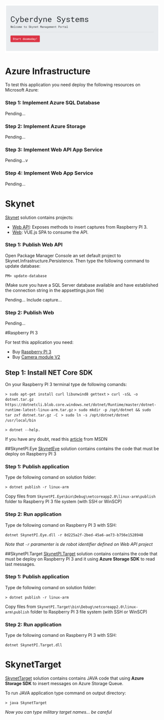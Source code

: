 ![](https://github.com/sergiobarriel/azure-storage-15-nov/blob/master/images/web.PNG)

# Azure Infrastructure

To test this application you need deploy the following resources on Microsoft Azure:

### Step 1: Implement Azure SQL Database

Pending...

### Step 2: Implement Azure Storage

Pending...

### Step 3: Implement Web API App Service

Pending...v

### Step 4: Implement Web App Service

Pending...

# Skynet
[Skynet](https://github.com/sergiobarriel/events/tree/master/azure-storage-15-nov-2018/src/Skynet) solution contains projects:
- [Web API](https://github.com/sergiobarriel/azure-storage-15-nov/tree/master/src/Skynet/Skynet.WebAPI): Exposes methods to insert captures from Raspberry PI 3.
- [Web](https://github.com/sergiobarriel/azure-storage-15-nov/tree/master/src/Skynet/Skynet.Web): VUE.js SPA to consume the API.


### Step 1: Publish Web API 

Open Package Manager Console an set default project to Skynet.Infrastructure.Persistence. Then type the following command to update database:

`PM> update-database`

(Make sure you have a SQL Server database available and have established the connection string in the appsettings.json file)

Pending...
Include capture...

### Step 2: Publish Web

Pending...

#Raspberry PI 3

For test this application you need:
- Buy [Raspberry PI 3](https://www.raspberrypi.org/products/raspberry-pi-3-model-b/)
- Buy [Camera module V2](https://www.raspberrypi.org/products/camera-module-v2/)

## Step 1: Install NET Core SDK

On your Raspberry PI 3 terminal type de following comands: 

`> sudo apt-get install curl libunwind8 gettext`
`> curl -sSL -o dotnet.tar.gz https://dotnetcli.blob.core.windows.net/dotnet/Runtime/master/dotnet-runtime-latest-linux-arm.tar.gz`
`> sudo mkdir -p /opt/dotnet && sudo tar zxf dotnet.tar.gz -C `
`> sudo ln -s /opt/dotnet/dotnet /usr/local/bin`

`> dotnet --help.`

If you have any doubt, read this [article](https://blogs.msdn.microsoft.com/david/2017/07/20/setting_up_raspian_and_dotnet_core_2_0_on_a_raspberry_pi/) from MSDN

##SkynetPI.Eye
[SkynetEye](https://github.com/sergiobarriel/azure-storage-15-nov/tree/master/src/SkynetPI/SkynetPI.Eye) solution contains contains the code that must be deploy on Raspberry PI 3

### Step 1: Publish application

Type de following comand on solution folder:

`> dotnet publish -r linux-arm`

Copy files from `SkynetPI.Eye\bin\Debug\netcoreapp2.0\linux-arm\publish` folder to Raspberry PI 3 file system (with SSH or WinSCP)

### Step 2: Run application

Type de following comand on Raspberry PI 3 with SSH:

`dotnet SkynetPI.Eye.dll -r 8d225a2f-2bed-45a6-ae73-b756e1528948`

_Note that `-r` paramenter is de robot identifier defined on Web API project_

##SkynetPI.Target
[SkynetPI.Target](https://github.com/sergiobarriel/azure-storage-15-nov/tree/master/src/SkynetPI/SkynetPI.Target) solution contains contains the code that must be deploy on Raspberry PI 3 and it using **Azure Storage SDK** to read last messages.

### Step 1: Publish application

Type de following comand on solution folder:

`> dotnet publish -r linux-arm`

Copy files from `SkynetPI.Target\bin\Debug\netcoreapp2.0\linux-arm\publish` folder to Raspberry PI 3 file system (with SSH or WinSCP)

### Step 2: Run application

Type de following comand on Raspberry PI 3 with SSH:

`dotnet SkynetPI.Target.dll`


# SkynetTarget
[SkynetTarget](https://github.com/sergiobarriel/events/tree/master/azure-storage-15-nov-2018/src/SkynetTarget) solution contains contains JAVA code that using **Azure Storage SDK** to insert messages on Azure Storage Queue.

To run JAVA application type command on output directory:

`> java SkynetTarget`

_Now you can type military target names... be careful_